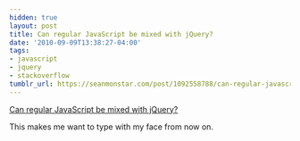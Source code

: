 ```yaml
---
hidden: true
layout: post
title: Can regular JavaScript be mixed with jQuery?
date: '2010-09-09T13:38:27-04:00'
tags:
- javascript
- jquery
- stackoverflow
tumblr_url: https://seanmonstar.com/post/1092558788/can-regular-javascript-be-mixed-with-jquery
---
```

[Can regular JavaScript be mixed with jQuery?](http://stackoverflow.com/questions/3677140/can-regular-javascript-be-mixed-with-jquery)  

This makes me want to type with my face from now on.

